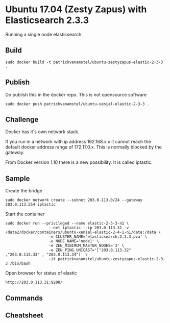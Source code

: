 # Ubuntu 17.04 (Zesty Zapus) with Elasticsearch 2.3.3

Running a single node elasticsearch

## Build

```
sudo docker build -t patrickvanamstel/ubuntu-zestyzapus-elastic-2-3-3 .
```

## Publish

Do publish this in the docker repo. This is not opensource software

```
sudo docker push patrickvanamstel/ubuntu-xenial-elastic-2-3-3 .
```

## Challenge
Docker has it's own network stack.

If you run in a network with ip address 192.168.x.x it cannot reach the default
docker address range of 172.17.0.x. This is normally blocked by the gateway.

From Docker version 1.10 there is a new possibility. It is called iptastic.


## Sample
Create the bridge
```
sudo docker network create --subnet 203.0.113.0/24 --gateway 203.0.113.254 iptastic
```

Start the container

```
sudo docker run --privileged --name elastic-2-3-3-n1 \
                   --net iptastic --ip 203.0.113.31 -v /data2/docker/containers/ubuntu-xenial-elastic-2-4-1-n1/data:/data \
                   -e CLUSTER_NAME='elasticsearch.2.3.3.pva' \
                   -e NODE_NAME='node1' \
                   -e ZEN_MINIMUM_MASTER_NODES='3' \
                   -e ZEN_PING_UNICAST='["203.0.113.32" ,"203.0.113.33" , "203.0.113.34"]' \
                   -it patrickvanamstel/ubuntu-zestyzapus-elastic-2-3-3 /bin/bash

```                   

Open browser for status of elastic
```
http://203.0.113.31:9200/
```


## Commands

## Cheatsheet
